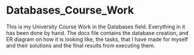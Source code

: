 # Databases_Course_Work
This is my University Course Work in the Databases field. Everything in it has been done by hand. The docx file contains the database creation, and ER diagram on how it is looking like, the tasks, that I have made for myself and their solutions and the final results from executing them.

